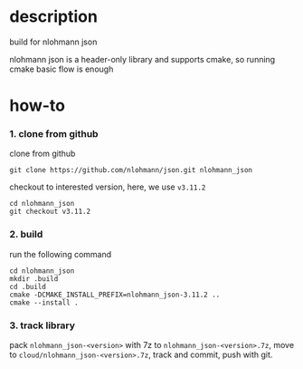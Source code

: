 # description
build for nlohmann json

nlohmann json is a header-only library and supports cmake,
so running cmake basic flow is enough

# how-to

### 1. clone from github
clone from github
```
git clone https://github.com/nlohmann/json.git nlohmann_json
```

checkout to interested version, here, we use `v3.11.2`
```
cd nlohmann_json
git checkout v3.11.2
```

### 2. build
run the following command
```
cd nlohmann_json
mkdir .build
cd .build
cmake -DCMAKE_INSTALL_PREFIX=nlohmann_json-3.11.2 ..
cmake --install .
```

### 3. track library
pack `nlohmann_json-<version>` with 7z to `nlohmann_json-<version>.7z`,
move to `cloud/nlohmann_json-<version>.7z`,
track and commit, push with git.
